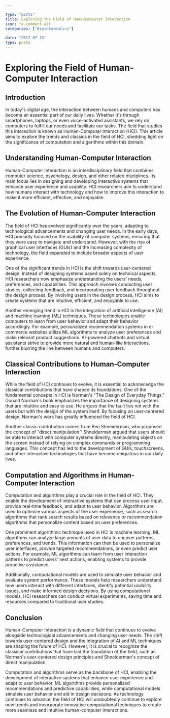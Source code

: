 ```yaml
---

type: "posts"
title: Exploring the Field of HumanComputer Interaction
icon: fa-comment-alt
categories: ["Bioinformatics"]

date: "2017-07-13"
type: posts
---
```





# Exploring the Field of Human-Computer Interaction

## Introduction

In today's digital age, the interaction between humans and computers has become an essential part of our daily lives. Whether it's through smartphones, laptops, or even voice-activated assistants, we rely on computers to fulfill our needs and facilitate our tasks. The field that studies this interaction is known as Human-Computer Interaction (HCI). This article aims to explore the trends and classics in the field of HCI, shedding light on the significance of computation and algorithms within this domain.

## Understanding Human-Computer Interaction

Human-Computer Interaction is an interdisciplinary field that combines computer science, psychology, design, and other related disciplines. Its main focus lies in designing and developing interactive systems that enhance user experience and usability. HCI researchers aim to understand how humans interact with technology and how to improve this interaction to make it more efficient, effective, and enjoyable.

## The Evolution of Human-Computer Interaction

The field of HCI has evolved significantly over the years, adapting to technological advancements and changing user needs. In the early days, HCI primarily focused on the usability of computer systems, ensuring that they were easy to navigate and understand. However, with the rise of graphical user interfaces (GUIs) and the increasing complexity of technology, the field expanded to include broader aspects of user experience.

One of the significant trends in HCI is the shift towards user-centered design. Instead of designing systems based solely on technical aspects, HCI researchers now emphasize understanding the users' needs, preferences, and capabilities. This approach involves conducting user studies, collecting feedback, and incorporating user feedback throughout the design process. By involving users in the design process, HCI aims to create systems that are intuitive, efficient, and enjoyable to use.

Another emerging trend in HCI is the integration of artificial intelligence (AI) and machine learning (ML) techniques. These technologies enable computers to learn from user behavior and adapt their behavior accordingly. For example, personalized recommendation systems in e-commerce websites utilize ML algorithms to analyze user preferences and make relevant product suggestions. AI-powered chatbots and virtual assistants strive to provide more natural and human-like interactions, further blurring the line between humans and computers.

## Classical Contributions to Human-Computer Interaction

While the field of HCI continues to evolve, it is essential to acknowledge the classical contributions that have shaped its foundations. One of the fundamental concepts in HCI is Norman's "The Design of Everyday Things." Donald Norman's book emphasizes the importance of designing systems that are intuitive and easy to use. He argues that the fault lies not with the users but with the design of the system itself. By focusing on user-centered design, Norman's work has greatly influenced the field of HCI.

Another classic contribution comes from Ben Shneiderman, who proposed the concept of "direct manipulation." Shneiderman argued that users should be able to interact with computer systems directly, manipulating objects on the screen instead of relying on complex commands or programming languages. This concept has led to the development of GUIs, touchscreens, and other interactive technologies that have become ubiquitous in our daily lives.

## Computation and Algorithms in Human-Computer Interaction

Computation and algorithms play a crucial role in the field of HCI. They enable the development of interactive systems that can process user input, provide real-time feedback, and adapt to user behavior. Algorithms are used to optimize various aspects of the user experience, such as search algorithms that rank search results based on relevance or recommendation algorithms that personalize content based on user preferences.

One prominent algorithmic technique used in HCI is machine learning. ML algorithms can analyze large amounts of user data to uncover patterns, preferences, and trends. This information can then be used to personalize user interfaces, provide targeted recommendations, or even predict user actions. For example, ML algorithms can learn from user interaction patterns to predict users' next actions, enabling systems to provide proactive assistance.

Additionally, computational models are used to simulate user behavior and evaluate system performance. These models help researchers understand how users interact with different interfaces, identify potential usability issues, and make informed design decisions. By using computational models, HCI researchers can conduct virtual experiments, saving time and resources compared to traditional user studies.

## Conclusion

Human-Computer Interaction is a dynamic field that continues to evolve alongside technological advancements and changing user needs. The shift towards user-centered design and the integration of AI and ML techniques are shaping the future of HCI. However, it is crucial to recognize the classical contributions that have laid the foundation of the field, such as Norman's user-centered design principles and Shneiderman's concept of direct manipulation.

Computation and algorithms serve as the backbone of HCI, enabling the development of interactive systems that enhance user experience and adapt to user behavior. ML algorithms provide personalized recommendations and predictive capabilities, while computational models simulate user behavior and aid in design decisions. As technology continues to advance, the field of HCI will undoubtedly continue to explore new trends and incorporate innovative computational techniques to create more seamless and intuitive human-computer interactions.